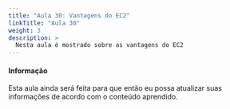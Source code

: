 ```yaml
---
title: "Aula 30: Vantagens do EC2"
linkTitle: "Aula 30"
weight: 3
description: >
  Nesta aula é mostrado sobre as vantagens do EC2
---
```


<div class="alert alert-info">
  <h4>Informação</h4>
  <p>Esta aula ainda será feita para que então eu possa atualizar suas informações de acordo com o conteúdo aprendido.</p>
</div>
